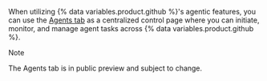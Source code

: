 When utilizing {% data variables.product.github %}'s agentic features, you can use the [Agents tab](https://github.com/copilot/agents?ref_product=copilot&ref_type=engagement&ref_style=text&utm_source=docs-web-copilot-coding-agent&utm_medium=docs&utm_campaign=universe25post) as a centralized control page where you can initiate, monitor, and manage agent tasks across {% data variables.product.github %}.

>[!NOTE]
> The Agents tab is in public preview and subject to change.
